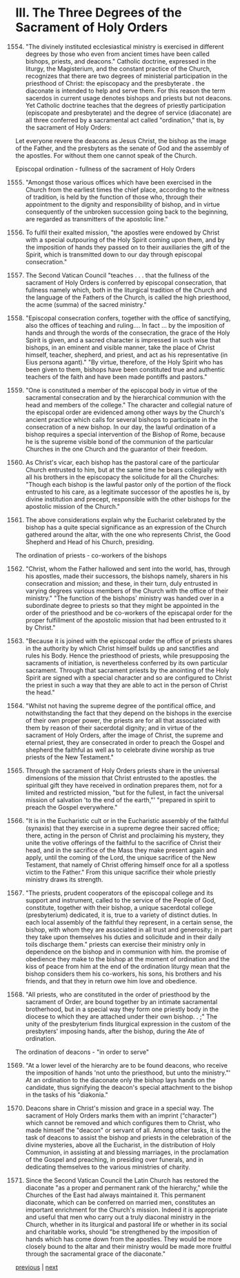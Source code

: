 # III. The Three Degrees of the Sacrament of Holy Orders

1554. "The divinely instituted ecclesiastical ministry is exercised in different degrees by those who even from ancient times have been called bishops, priests, and deacons." Catholic doctrine, expressed in the liturgy, the Magisterium, and the constant practice of the Church, recognizes that there are two degrees of ministerial participation in the priesthood of Christ: the episcopacy and the presbyterate . the diaconate is intended to help and serve them. For this reason the term sacerdos in current usage denotes bishops and priests but not deacons. Yet Catholic doctrine teaches that the degrees of priestly participation (episcopate and presbyterate) and the degree of service (diaconate) are all three conferred by a sacramental act called "ordination," that is, by the sacrament of Holy Orders:

Let everyone revere the deacons as Jesus Christ, the bishop as the image of the Father, and the presbyters as the senate of God and the assembly of the apostles. For without them one cannot speak of the Church.

Episcopal ordination - fullness of the sacrament of Holy Orders

1555. "Amongst those various offices which have been exercised in the Church from the earliest times the chief place, according to the witness of tradition, is held by the function of those who, through their appointment to the dignity and responsibility of bishop, and in virtue consequently of the unbroken succession going back to the beginning, are regarded as transmitters of the apostolic line."

1556. To fulfil their exalted mission, "the apostles were endowed by Christ with a special outpouring of the Holy Spirit coming upon them, and by the imposition of hands they passed on to their auxiliaries the gift of the Spirit, which is transmitted down to our day through episcopal consecration."

1557. The Second Vatican Council "teaches . . . that the fullness of the sacrament of Holy Orders is conferred by episcopal consecration, that fullness namely which, both in the liturgical tradition of the Church and the language of the Fathers of the Church, is called the high priesthood, the acme (summa) of the sacred ministry."

1558. "Episcopal consecration confers, together with the office of sanctifying, also the offices of teaching and ruling.... In fact ... by the imposition of hands and through the words of the consecration, the grace of the Holy Spirit is given, and a sacred character is impressed in such wise that bishops, in an eminent and visible manner, take the place of Christ himself, teacher, shepherd, and priest, and act as his representative (in Eius persona agant)." "By virtue, therefore, of the Holy Spirit who has been given to them, bishops have been constituted true and authentic teachers of the faith and have been made pontiffs and pastors."

1559. "One is constituted a member of the episcopal body in virtue of the sacramental consecration and by the hierarchical communion with the head and members of the college." The character and collegial nature of the episcopal order are evidenced among other ways by the Church's ancient practice which calls for several bishops to participate in the consecration of a new bishop. In our day, the lawful ordination of a bishop requires a special intervention of the Bishop of Rome, because he is the supreme visible bond of the communion of the particular Churches in the one Church and the guarantor of their freedom.

1560. As Christ's vicar, each bishop has the pastoral care of the particular Church entrusted to him, but at the same time he bears collegially with all his brothers in the episcopacy the solicitude for all the Churches: "Though each bishop is the lawful pastor only of the portion of the flock entrusted to his care, as a legitimate successor of the apostles he is, by divine institution and precept, responsible with the other bishops for the apostolic mission of the Church."

1561. The above considerations explain why the Eucharist celebrated by the bishop has a quite special significance as an expression of the Church gathered around the altar, with the one who represents Christ, the Good Shepherd and Head of his Church, presiding.

The ordination of priests - co-workers of the bishops

1562. "Christ, whom the Father hallowed and sent into the world, has, through his apostles, made their successors, the bishops namely, sharers in his consecration and mission; and these, in their turn, duly entrusted in varying degrees various members of the Church with the office of their ministry." "The function of the bishops' ministry was handed over in a subordinate degree to priests so that they might be appointed in the order of the priesthood and be co-workers of the episcapal order for the proper fulfillment of the apostolic mission that had been entrusted to it by Christ."

1563. "Because it is joined with the episcopal order the office of priests shares in the authority by which Christ himself builds up and sanctifies and rules his Body. Hence the priesthood of priests, while presupposing the sacraments of initiation, is nevertheless conferred by its own particular sacrament. Through that sacrament priests by the anointing of the Holy Spirit are signed with a special character and so are configured to Christ the priest in such a way that they are able to act in the person of Christ the head."

1564. "Whilst not having the supreme degree of the pontifical office, and notwithstanding the fact that they depend on the bishops in the exercise of their own proper power, the priests are for all that associated with them by reason of their sacerdotal dignity; and in virtue of the sacrament of Holy Orders, after the image of Christ, the supreme and eternal priest, they are consecrated in order to preach the Gospel and shepherd the faithful as well as to celebrate divine worship as true priests of the New Testament."

1565. Through the sacrament of Holy Orders priests share in the universal dimensions of the mission that Christ entrusted to the apostles. the spiritual gift they have received in ordination prepares them, not for a limited and restricted mission, "but for the fullest, in fact the universal mission of salvation 'to the end of the earth,"' "prepared in spirit to preach the Gospel everywhere."

1566. "It is in the Eucharistic cult or in the Eucharistic assembly of the faithful (synaxis) that they exercise in a supreme degree their sacred office; there, acting in the person of Christ and proclaiming his mystery, they unite the votive offerings of the faithful to the sacrifice of Christ their head, and in the sacrifice of the Mass they make present again and apply, until the coming of the Lord, the unique sacrifice of the New Testament, that namely of Christ offering himself once for all a spotless victim to the Father." From this unique sacrifice their whole priestly ministry draws its strength.

1567. "The priests, prudent cooperators of the episcopal college and its support and instrument, called to the service of the People of God, constitute, together with their bishop, a unique sacerdotal college (presbyterium) dedicated, it is, true to a variety of distinct duties. In each local assembly of the faithful they represent, in a certain sense, the bishop, with whom they are associated in all trust and generosity; in part they take upon themselves his duties and solicitude and in their daily toils discharge them." priests can exercise their ministry only in dependence on the bishop and in communion with him. the promise of obedience they make to the bishop at the moment of ordination and the kiss of peace from him at the end of the ordination liturgy mean that the bishop considers them his co-workers, his sons, his brothers and his friends, and that they in return owe him love and obedience.

1568. "All priests, who are constituted in the order of priesthood by the sacrament of Order, are bound together by an intimate sacramental brotherhood, but in a special way they form one priestly body in the diocese to which they are attached under their own bishop. . ;" The unity of the presbyterium finds liturgical expression in the custom of the presbyters' imposing hands, after the bishop, during the Ate of ordination.

The ordination of deacons - "in order to serve"

1569. "At a lower level of the hierarchy are to be found deacons, who receive the imposition of hands 'not unto the priesthood, but unto the ministry."' At an ordination to the diaconate only the bishop lays hands on the candidate, thus signifying the deacon's special attachment to the bishop in the tasks of his "diakonia."

1570. Deacons share in Christ's mission and grace in a special way. The sacrament of Holy Orders marks them with an imprint (“character") which cannot be removed and which configures them to Christ, who made himself the "deacon" or servant of all. Among other tasks, it is the task of deacons to assist the bishop and priests in the celebration of the divine mysteries, above all the Eucharist, in the distribution of Holy Communion, in assisting at and blessing marriages, in the proclamation of the Gospel and preaching, in presiding over funerals, and in dedicating themselves to the various ministries of charity.

1571. Since the Second Vatican Council the Latin Church has restored the diaconate "as a proper and permanent rank of the hierarchy," while the Churches of the East had always maintained it. This permanent diaconate, which can be conferred on married men, constitutes an important enrichment for the Church's mission. Indeed it is appropriate and useful that men who carry out a truly diaconal ministry in the Church, whether in its liturgical and pastoral life or whether in its social and charitable works, should "be strengthened by the imposition of hands which has come down from the apostles. They would be more closely bound to the altar and their ministry would be made more fruitful through the sacramental grace of the diaconate."

[previous](https://github.com/Tenari/non-fiction/blob/master/catechism/__P4T.md) | [next](https://github.com/Tenari/non-fiction/blob/master/catechism/__P4V.md)
